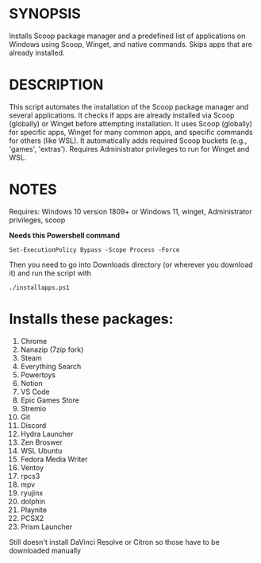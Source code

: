 # SYNOPSIS
Installs Scoop package manager and a predefined list of applications on Windows using Scoop, Winget, and native commands. Skips apps that are already installed.

# DESCRIPTION
This script automates the installation of the Scoop package manager and several applications.
It checks if apps are already installed via Scoop (globally) or Winget before attempting installation.
It uses Scoop (globally) for specific apps, Winget for many common apps, and specific commands for others (like WSL).
It automatically adds required Scoop buckets (e.g., 'games', 'extras').
Requires Administrator privileges to run for Winget and WSL.

# NOTES
Requires: Windows 10 version 1809+ or Windows 11, winget, Administrator privileges, scoop

**Needs this Powershell command**

`Set-ExecutionPolicy Bypass -Scope Process -Force`

Then you need to go into Downloads directory (or wherever you download it) and run the script with

`./installapps.ps1`

# Installs these packages:
1. Chrome
2. Nanazip (7zip fork)
3. Steam
4. Everything Search
5. Powertoys
6. Notion
7. VS Code
8. Epic Games Store
9. Stremio
10. Git
11. Discord
12. Hydra Launcher
13. Zen Broswer
14. WSL Ubuntu
15. Fedora Media Writer
16. Ventoy
17. rpcs3
18. mpv
19. ryujinx
20. dolphin
21. Playnite
22. PCSX2
23. Prism Launcher

Still doesn't install DaVinci Resolve or Citron so those have to be downloaded manually
